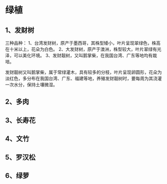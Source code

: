 # 绿植

## 1、发财树
三种品种：
1、台湾发财树，原产于墨西哥，其株型矮小，叶片呈现翠绿色，株高在十米以上，花朵为白色。
2、大发财树，原产于澳洲，株型较大，叶片翠绿有光泽，可以美化环境。
3、发财靓树，又叫鹅掌柴，在我国台湾、广东等地均有栽培。

发财靓树又叫鹅掌柴，属于常绿灌木，具有较多的分枝，叶片呈现卵圆形，花朵为淡红色，多分布在我国台湾、广东、福建等地，养殖发财靓树时，要每周为其浇灌一次水分，保持土壤微湿。

## 2、多肉

## 3、长寿花

## 4、文竹

## 5、罗汉松

## 6、绿萝




